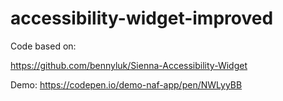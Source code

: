 # accessibility-widget-improved

Code based on: 

https://github.com/bennyluk/Sienna-Accessibility-Widget

Demo: https://codepen.io/demo-naf-app/pen/NWLyyBB
